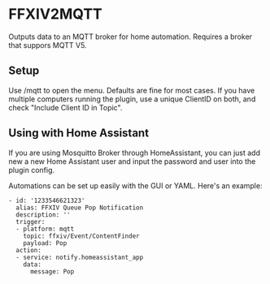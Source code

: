 # FFXIV2MQTT
Outputs data to an MQTT broker for home automation.
Requires a broker that suppors MQTT V5.

## Setup
Use /mqtt to open the menu.
Defaults are fine for most cases. If you have multiple computers running the plugin, use a unique ClientID on both, and check "Include Client ID in Topic".

## Using with Home Assistant
If you are using Mosquitto Broker through HomeAssistant, you can just add new a new Home Assistant user and input the password and user into the plugin config.

Automations can be set up easily with the GUI or YAML. Here's an example:
```
- id: '1233546621323'
  alias: FFXIV Queue Pop Notification
  description: ''
  trigger:
  - platform: mqtt
    topic: ffxiv/Event/ContentFinder
    payload: Pop
  action:
  - service: notify.homeassistant_app
    data:
      message: Pop
```